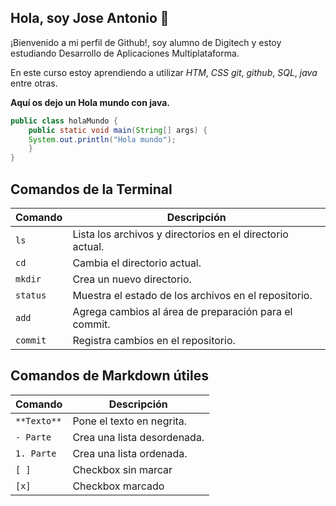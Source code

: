 ## Hola, soy Jose Antonio 👋

¡Bienvenido a mi perfil de Github!, soy alumno de Digitech y estoy estudiando Desarrollo de Aplicaciones Multiplataforma.

En este curso estoy aprendiendo a utilizar *HTM*, *CSS* *git*, *github*, *SQL*, *java* entre otras.

**Aquí os dejo un Hola mundo con java.**
```java
public class holaMundo {
	public static void main(String[] args) {
	System.out.println("Hola mundo");
	}
}
```
## Comandos de la Terminal

| Comando     | Descripción                                              |
|-------------|----------------------------------------------------------|
| `ls`        | Lista los archivos y directorios en el directorio actual.|
| `cd`        | Cambia el directorio actual.                             |
| `mkdir`     | Crea un nuevo directorio.                                |
| `status`    | Muestra el estado de los archivos en el repositorio.     |
| `add`       | Agrega cambios al área de preparación para el commit.    |
| `commit`    | Registra cambios en el repositorio.                      |

## Comandos de Markdown útiles

| Comando           | Descripción                                       |
|-------------------|---------------------------------------------------|
| `**Texto**`       | Pone el texto en negrita.                         |
| `- Parte`         | Crea una lista desordenada.                       |
| `1. Parte`        | Crea una lista ordenada.                          |
| `[ ]`             | Checkbox sin marcar                               |
| `[x]`             | Checkbox marcado                                  |



